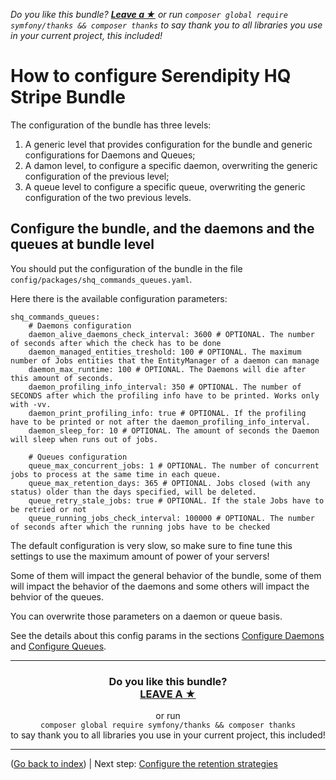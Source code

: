 *Do you like this bundle? [**Leave a &#9733;**](#js-repo-pjax-container) or run `composer global require symfony/thanks && composer thanks` to say thank you to all libraries you use in your current project, this included!*

How to configure Serendipity HQ Stripe Bundle
=============================================

The configuration of the bundle has three levels:

1. A generic level that provides configuration for the bundle and generic configurations for Daemons and Queues;
2. A damon level, to configure a specific daemon, overwriting the generic configuration of the previous level;
3. A queue level to configure a specific queue, overwriting the generic configuration of the two previous levels.

Configure the bundle, and the daemons and the queues at bundle level
--------------------------------------------------------------------

You should put the configuration of the bundle in the file `config/packages/shq_commands_queues.yaml`.

Here there is the available configuration parameters:

    shq_commands_queues:
        # Daemons configuration
        daemon_alive_daemons_check_interval: 3600 # OPTIONAL. The number of seconds after which the check has to be done
        daemon_managed_entities_treshold: 100 # OPTIONAL. The maximum number of Jobs entities that the EntityManager of a daemon can manage
        daemon_max_runtime: 100 # OPTIONAL. The Daemons will die after this amount of seconds.
        daemon_profiling_info_interval: 350 # OPTIONAL. The number of SECONDS after which the profiling info have to be printed. Works only with -vv.
        daemon_print_profiling_info: true # OPTIONAL. If the profiling have to be printed or not after the daemon_profiling_info_interval.
        daemon_sleep_for: 10 # OPTIONAL. The amount of seconds the Daemon will sleep when runs out of jobs.

        # Queues configuration
        queue_max_concurrent_jobs: 1 # OPTIONAL. The number of concurrent jobs to process at the same time in each queue.
        queue_max_retention_days: 365 # OPTIONAL. Jobs closed (with any status) older than the days specified, will be deleted.
        queue_retry_stale_jobs: true # OPTIONAL. If the stale Jobs have to be retried or not
        queue_running_jobs_check_interval: 100000 # OPTIONAL. The number of seconds after which the running jobs have to be checked

The default configuration is very slow, so make sure to fine tune this settings to use the maximum amount of power of your servers!

Some of them will impact the general behavior of the bundle, some of them will impact the behavior of the daemons and some others will impact the behvior of the queues.

You can overwrite those parameters on a daemon or queue basis.

See the details about this config params in the sections [Configure Daemons](41-Configuration-of-Daemons.md) and [Configure Queues](42-Configuration-of-queues.md).

<hr />
<h3 align="center">
    <b>Do you like this bundle?</b><br />
    <b><a href="#js-repo-pjax-container">LEAVE A &#9733;</a></b>
</h3>
<p align="center">
    or run<br />
    <code>composer global require symfony/thanks && composer thanks</code><br />
    to say thank you to all libraries you use in your current project, this included!
</p>
<hr />

([Go back to index](Index.md)) | Next step: [Configure the retention strategies](50-Retention-strategies.md)
